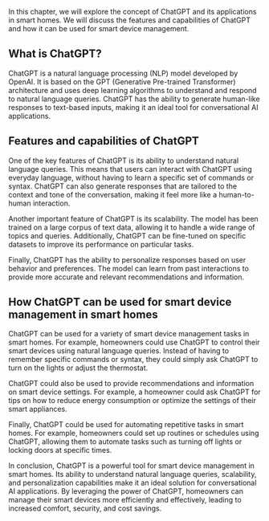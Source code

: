 
In this chapter, we will explore the concept of ChatGPT and its applications in smart homes. We will discuss the features and capabilities of ChatGPT and how it can be used for smart device management.

What is ChatGPT?
----------------

ChatGPT is a natural language processing (NLP) model developed by OpenAI. It is based on the GPT (Generative Pre-trained Transformer) architecture and uses deep learning algorithms to understand and respond to natural language queries. ChatGPT has the ability to generate human-like responses to text-based inputs, making it an ideal tool for conversational AI applications.

Features and capabilities of ChatGPT
------------------------------------

One of the key features of ChatGPT is its ability to understand natural language queries. This means that users can interact with ChatGPT using everyday language, without having to learn a specific set of commands or syntax. ChatGPT can also generate responses that are tailored to the context and tone of the conversation, making it feel more like a human-to-human interaction.

Another important feature of ChatGPT is its scalability. The model has been trained on a large corpus of text data, allowing it to handle a wide range of topics and queries. Additionally, ChatGPT can be fine-tuned on specific datasets to improve its performance on particular tasks.

Finally, ChatGPT has the ability to personalize responses based on user behavior and preferences. The model can learn from past interactions to provide more accurate and relevant recommendations and information.

How ChatGPT can be used for smart device management in smart homes
------------------------------------------------------------------

ChatGPT can be used for a variety of smart device management tasks in smart homes. For example, homeowners could use ChatGPT to control their smart devices using natural language queries. Instead of having to remember specific commands or syntax, they could simply ask ChatGPT to turn on the lights or adjust the thermostat.

ChatGPT could also be used to provide recommendations and information on smart device settings. For example, a homeowner could ask ChatGPT for tips on how to reduce energy consumption or optimize the settings of their smart appliances.

Finally, ChatGPT could be used for automating repetitive tasks in smart homes. For example, homeowners could set up routines or schedules using ChatGPT, allowing them to automate tasks such as turning off lights or locking doors at specific times.

In conclusion, ChatGPT is a powerful tool for smart device management in smart homes. Its ability to understand natural language queries, scalability, and personalization capabilities make it an ideal solution for conversational AI applications. By leveraging the power of ChatGPT, homeowners can manage their smart devices more efficiently and effectively, leading to increased comfort, security, and cost savings.
